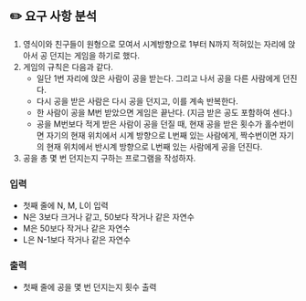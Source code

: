 ## ✏️ 요구 사항 분석

1. 영식이와 친구들이 원형으로 모여서 시계방향으로 1부터 N까지 적혀있는 자리에 앉아서 공 던지는 게임을 하기로 했다.
2. 게임의 규칙은 다음과 같다.
   - 일단 1번 자리에 앉은 사람이 공을 받는다. 그리고 나서 공을 다른 사람에게 던진다.
   - 다시 공을 받은 사람은 다시 공을 던지고, 이를 계속 반복한다.
   - 한 사람이 공을 M번 받았으면 게임은 끝난다. (지금 받은 공도 포함하여 센다.)
   - 공을 M번보다 적게 받은 사람이 공을 던질 때, 현재 공을 받은 횟수가 홀수번이면 자기의 현재 위치에서 시계 방향으로 L번째 있는 사람에게, 짝수번이면 자기의 현재 위치에서 반시계 방향으로 L번째 있는 사람에게 공을 던진다.
3. 공을 총 몇 번 던지는지 구하는 프로그램을 작성하자.

### 입력

- 첫째 줄에 N, M, L이 입력
- N은 3보다 크거나 같고, 50보다 작거나 같은 자연수
- M은 50보다 작거나 같은 자연수
- L은 N-1보다 작거나 같은 자연수

### 출력

- 첫째 줄에 공을 몇 번 던지는지 횟수 출력
